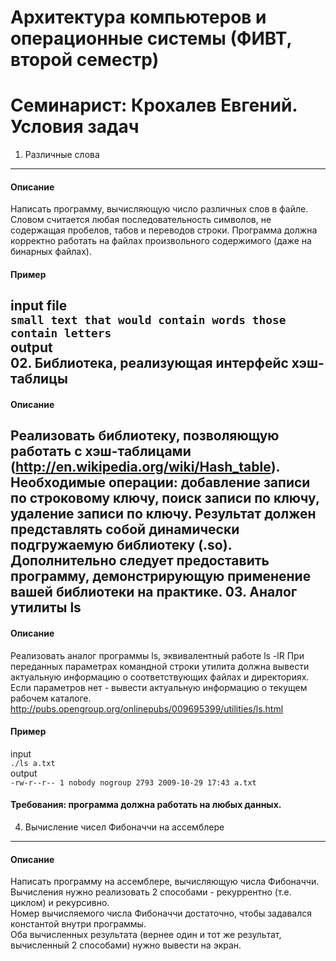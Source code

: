 Архитектура компьютеров и операционные системы (ФИВТ, второй семестр)
===============================
Семинарист: Крохалев Евгений.
Условия задач
=============
01. Различные слова
-----------------------
#### Описание
Написать программу, вычисляющую число различных слов в файле. Словом считается любая последовательность символов, не содержащая пробелов, табов и переводов строки. Программа должна корректно работать на файлах произвольного содержимого (даже на бинарных файлах).<br/>
#### Пример
input file<br/>
```small text that would contain words those contain letters```<br/>
output<br/>
02. Библиотека, реализующая интерфейс хэш-таблицы
-----------------------------------
#### Описание
Реализовать библиотеку, позволяющую работать с хэш-таблицами (http://en.wikipedia.org/wiki/Hash_table).
Необходимые операции: добавление записи по строковому ключу, поиск записи по ключу, удаление записи по ключу.
Результат должен представлять собой динамически подгружаемую библиотеку (.so).<br/>
Дополнительно следует предоставить программу, демонстрирующую применение вашей библиотеки на практике.
03. Аналог утилиты ls
---------------------
#### Описание
Реализовать аналог программы ls, эквивалентный работе ls -lR
При переданных параметрах командной строки утилита должна вывести актуальную информацию о соответствующих файлах и директориях.
Если параметров нет - вывести актуальную информацию о текущем рабочем каталоге.
http://pubs.opengroup.org/onlinepubs/009695399/utilities/ls.html
#### Пример
input<br/>
```./ls a.txt```<br/>
output<br/>
```-rw-r--r-- 1 nobody nogroup 2793 2009-10-29 17:43 a.txt```<br/>
#### Требования: программа должна работать на любых данных.
04. Вычисление чисел Фибоначчи на ассемблере
---------------------------------------------
#### Описание
Написать программу на ассемблере, вычисляющую числа Фибоначчи.<br/>
Вычисления нужно реализовать 2 способами - рекуррентно (т.е. циклом) и рекурсивно.<br/>
Номер вычисляемого числа Фибоначчи достаточно, чтобы задавался константой внутри программы.<br/>
Оба вычисленных результата (вернее один и тот же результат, вычисленный 2 способами) нужно вывести на экран.
